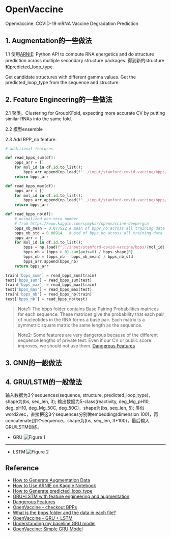 # OpenVaccine
OpenVaccine: COVID-19 mRNA Vaccine Degradation Prediction

## 1. Augmentation的一些做法

1.1 使用[ARNIE](https://github.com/DasLab/arnie): Python API to compute RNA energetics and do structure prediction across multiple secondary structure packages. 得到新的structure和predicted_loop_type.

Get candidate structures with different gamma values.
Get the predicted_loop_type from the sequence and structure. 



## 2. Feature Engineering的一些做法

2.1 聚类。Clustering for GroupKFold, expecting more accurate CV by putting similar RNAs into the same fold.

2.2 模型ensemble

2.3 Add BPP_nb feature.

```python
# additional features

def read_bpps_sum(df):
    bpps_arr = []
    for mol_id in df.id.to_list():
        bpps_arr.append(np.load(f"../input/stanford-covid-vaccine/bpps/{mol_id}.npy").max(axis=1))
    return bpps_arr

def read_bpps_max(df):
    bpps_arr = []
    for mol_id in df.id.to_list():
        bpps_arr.append(np.load(f"../input/stanford-covid-vaccine/bpps/{mol_id}.npy").sum(axis=1))
    return bpps_arr

def read_bpps_nb(df):
    # normalized non-zero number
    # from https://www.kaggle.com/symyksr/openvaccine-deepergcn 
    bpps_nb_mean = 0.077522 # mean of bpps_nb across all training data
    bpps_nb_std = 0.08914   # std of bpps_nb across all training data
    bpps_arr = []
    for mol_id in df.id.to_list():
        bpps = np.load(f"../input/stanford-covid-vaccine/bpps/{mol_id}.npy")
        bpps_nb = (bpps > 0).sum(axis=0) / bpps.shape[0]
        bpps_nb = (bpps_nb - bpps_nb_mean) / bpps_nb_std
        bpps_arr.append(bpps_nb)
    return bpps_arr 

train['bpps_sum'] = read_bpps_sum(train)
test['bpps_sum'] = read_bpps_sum(test)
train['bpps_max'] = read_bpps_max(train)
test['bpps_max'] = read_bpps_max(test)
train['bpps_nb'] = read_bpps_nb(train)
test['bpps_nb'] = read_bpps_nb(test)
```

> Note1: The bpps folder contains Base Pairing Probabilities matrices for each sequence. These matrices give the probability that each pair of nucleotides in the RNA forms a base pair. Each matrix is a symmetric square matrix the same length as the sequence.

> Note2: Some features are very dangerous because of the different sequence lengths of private test. Even if our CV or public score improves, we should not use them.
> [Dangerous Features](https://www.kaggle.com/its7171/dangerous-features)



## 3. GNN的一般做法

## 4. GRU/LSTM的一般做法

输入数据为3个sequences(sequence, structure, predicted_loop_type)，shape为(bs, seq_len, 3);
输出数据为5-class(reactivity, deg_Mg_pH10, deg_pH10, deg_Mg_50C, deg_50C)，shape为(bs, seq_len, 5);
类似word2vec，直接把这3个sequences分别做embedding(dimension 100)，再concatenate到1个sequence，shape为(bs, seq_len, 3\*100)，最后输入GRU/LSTM训练。

- GRU ![Figure 1](https://github.com/Eurus-Holmes/OpenVaccine/raw/main/images/GRU.png)

----
- LSTM ![Figure 2](https://github.com/Eurus-Holmes/OpenVaccine/raw/main/images/LSTM.png)


## Reference
  - [How to Generate Augmentation Data](https://www.kaggle.com/its7171/how-to-generate-augmentation-data/)
  - [How to Use ARNIE on Kaggle Notebook](https://www.kaggle.com/its7171/how-to-use-arnie-on-kaggle-notebook/)
  - [How to Generate predicted_loop_type](https://www.kaggle.com/its7171/how-to-generate-predicted-loop-type)
  - [GRU+LSTM with feature engineering and augmentation](https://www.kaggle.com/its7171/gru-lstm-with-feature-engineering-and-augmentation/)
  - [Dangerous Features](https://www.kaggle.com/its7171/dangerous-features)
  - [OpenVaccine - checkout BPPs](https://www.kaggle.com/hidehisaarai1213/openvaccine-checkout-bpps)
  - [What is the bpps folder and the data in each file?](https://www.kaggle.com/c/stanford-covid-vaccine/discussion/182021#1006800)
  - [OpenVaccine - GRU + LSTM](https://www.kaggle.com/tuckerarrants/openvaccine-gru-lstm)
  - [Understanding my baseline GRU model](https://www.kaggle.com/c/stanford-covid-vaccine/discussion/182303)
  - [OpenVaccine: Simple GRU Model](https://www.kaggle.com/xhlulu/openvaccine-simple-gru-model)
